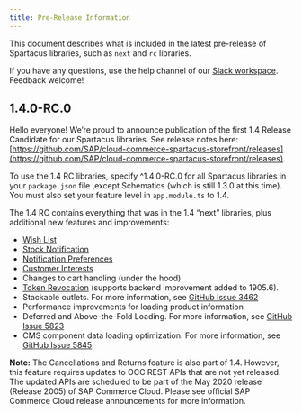 ```yaml
---
title: Pre-Release Information
---
```


This document describes what is included in the latest pre-release of Spartacus libraries, such as `next` and `rc` libraries.

If you have any questions, use the help channel of our [Slack workspace](https://join.slack.com/t/spartacus-storefront/shared_invite/enQtNDM1OTI3OTMwNjU5LTg1NGVjZmFkZjQzODc1MzFhMjc3OTZmMzIzYzg0YjMwODJiY2YxYjA5MTE5NjVmN2E5NjMxNjEzMGNlMDRjMjU). Feedback welcome!

## 1.4.0-RC.0

Hello everyone! We’re proud to announce publication of the first 1.4 Release Candidate for our Spartacus libraries.
See release notes here: [https://github.com/SAP/cloud-commerce-spartacus-storefront/releases](https://github.com/SAP/cloud-commerce-spartacus-storefront/releases).

To use the 1.4 RC libraries, specify ^1.4.0-RC.0 for all Spartacus libraries in your `package.json` file ,except Schematics (which is still 1.3.0 at this time). You must also set your feature level in `app.module.ts` to 1.4.

The 1.4 RC contains everything that was in the 1.4 “next” libraries, plus additional new features and improvements:

- [Wish List](https://sap.github.io/cloud-commerce-spartacus-storefront-docs/wish-list/)
- [Stock Notification](https://sap.github.io/cloud-commerce-spartacus-storefront-docs/stock-notification/)
- [Notification Preferences](https://sap.github.io/cloud-commerce-spartacus-storefront-docs/notification-preferences/)
- [Customer Interests](https://sap.github.io/cloud-commerce-spartacus-storefront-docs/customer-interests/)
- Changes to cart handling (under the hood)
- [Token Revocation](https://sap.github.io/cloud-commerce-spartacus-storefront-docs/token-revocation/) (supports backend improvement added to 1905.6).
- Stackable outlets. For more information, see [GitHub Issue 3462](https://github.com/SAP/cloud-commerce-spartacus-storefront/issues/3462)
- Performance improvements for loading product information
- Deferred and Above-the-Fold Loading. For more information, see [GitHub Issue 5823](https://github.com/SAP/cloud-commerce-spartacus-storefront/issues/5823)
- CMS component data loading optimization. For more information, see [GitHub Issue 5845](https://github.com/SAP/cloud-commerce-spartacus-storefront/issues/5845)

**Note:** The Cancellations and Returns feature is also part of 1.4. However, this feature requires updates to OCC REST APIs that are not yet released. The updated APIs are scheduled to be part of the May 2020 release (Release 2005) of SAP Commerce Cloud. Please see official SAP Commerce Cloud release announcements for more information.
